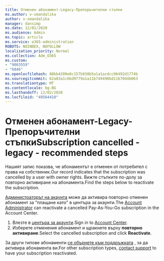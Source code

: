 ```yaml
---
title: Отменен абонамент-Legacy-Препоръчителни стъпки
ms.author: v-smandalika
author: v-smandalika
manager: dansimp
ms.date: 12/01/2020
ms.audience: Admin
ms.topic: article
ms.service: o365-administration
ROBOTS: NOINDEX, NOFOLLOW
localization_priority: Normal
ms.collection: Adm_O365
ms.custom:
- "9003559"
- "6846"
ms.openlocfilehash: 88bb4209e0c157b938b5a1a1acdcc96492d1774b
ms.sourcegitcommit: 62a83a1c6bd9779a1a11b749490bd11670d4b063
ms.translationtype: MT
ms.contentlocale: bg-BG
ms.lasthandoff: 12/02/2020
ms.locfileid: "49564410"
---
```

# <a name="subscription-cancelled---legacy---recommended-steps"></a><span data-ttu-id="1559d-102">Отменен абонамент-Legacy-Препоръчителни стъпки</span><span class="sxs-lookup"><span data-stu-id="1559d-102">Subscription cancelled - legacy - recommended steps</span></span>

<span data-ttu-id="1559d-103">Нашият запис показва, че абонаментът е отменен от потребител с права на собственик.</span><span class="sxs-lookup"><span data-stu-id="1559d-103">Our record indicates that the subscription was cancelled by a user with owner rights.</span></span> <span data-ttu-id="1559d-104">Вижте стъпките по-долу за повторно активиране на абонамента.</span><span class="sxs-lookup"><span data-stu-id="1559d-104">Find the steps below to reactivate the subscription.</span></span>

<span data-ttu-id="1559d-105">[Администраторът на акаунта](https://docs.microsoft.com/azure/cost-management-billing/manage/billing-subscription-transfer?WT.mc_id=Portal-Microsoft_Azure_Support#whoisaa) може да активира повторно отменен абонамент за "плащане като" в центъра за акаунти.</span><span class="sxs-lookup"><span data-stu-id="1559d-105">The [Account Administrator](https://docs.microsoft.com/azure/cost-management-billing/manage/billing-subscription-transfer?WT.mc_id=Portal-Microsoft_Azure_Support#whoisaa) can reactivate a cancelled Pay-As-You-Go subscription in the Account Center.</span></span>

1. <span data-ttu-id="1559d-106">Влезте в [центъра за акаунти](https://account.azure.com/Subscriptions).</span><span class="sxs-lookup"><span data-stu-id="1559d-106">Sign in to [Account Center](https://account.azure.com/Subscriptions).</span></span>
2. <span data-ttu-id="1559d-107">Изберете отменения абонамент и щракнете върху **повторно активиране**.</span><span class="sxs-lookup"><span data-stu-id="1559d-107">Select the cancelled subscription and click **Reactivate**.</span></span>

<span data-ttu-id="1559d-108">За други типове абонаменти [се обърнете към поддръжката](https://ms.portal.azure.com/#blade/Microsoft_Azure_Support/HelpAndSupportBlade/overview) , за да активира абонамента ви.</span><span class="sxs-lookup"><span data-stu-id="1559d-108">For other subscription types, [contact support](https://ms.portal.azure.com/#blade/Microsoft_Azure_Support/HelpAndSupportBlade/overview) to have your subscription reactivated.</span></span>
